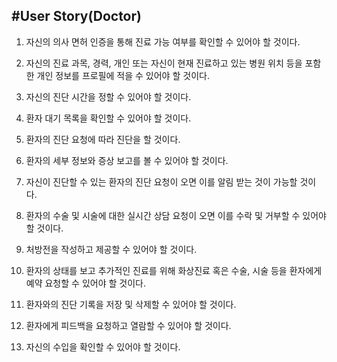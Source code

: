 #User Story(Doctor)
---

1. 자신의 의사 면허 인증을 통해 진료 가능 여부를 확인할 수 있어야 할 것이다.

2. 자신의 진료 과목, 경력, 개인 또는 자신이 현재 진료하고 있는 병원 위치 등을 포함한 개인 정보를 프로필에 적을 수 있어야 할 것이다.

3. 자신의 진단 시간을 정할 수 있어야 할 것이다.

4. 환자 대기 목록을 확인할 수 있어야 할 것이다.

5. 환자의 진단 요청에 따라 진단을 할 것이다.

6. 환자의 세부 정보와 증상 보고를 볼 수 있어야 할 것이다.

7. 자신이 진단할 수 있는 환자의 진단 요청이 오면 이를 알림 받는 것이 가능할 것이다.

8. 환자의 수술 및 시술에 대한 실시간 상담 요청이 오면 이를 수락 및 거부할 수 있어야 할 것이다.

9. 처방전을 작성하고 제공할 수 있어야 할 것이다.

10. 환자의 상태를 보고 추가적인 진료를 위해 화상진료 혹은 수술, 시술 등을 환자에게 예약 요청할 수 있어야 할 것이다.

11. 환자와의 진단 기록을 저장 및 삭제할 수 있어야 할 것이다.

12. 환자에게 피드백을 요청하고 열람할 수 있어야 할 것이다.

13. 자신의 수입을 확인할 수 있어야 할 것이다.
